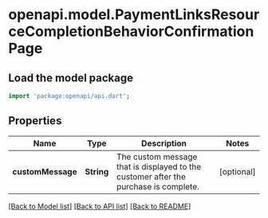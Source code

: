 # openapi.model.PaymentLinksResourceCompletionBehaviorConfirmationPage

## Load the model package
```dart
import 'package:openapi/api.dart';
```

## Properties
Name | Type | Description | Notes
------------ | ------------- | ------------- | -------------
**customMessage** | **String** | The custom message that is displayed to the customer after the purchase is complete. | [optional] 

[[Back to Model list]](../README.md#documentation-for-models) [[Back to API list]](../README.md#documentation-for-api-endpoints) [[Back to README]](../README.md)


